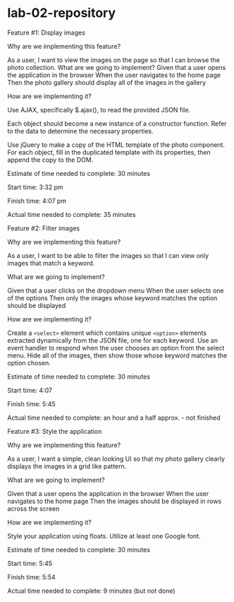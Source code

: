 # lab-02-repository


Feature #1: Display images

Why are we implementing this feature?

As a user, I want to view the images on the page so that I can browse the photo collection.
What are we going to implement?
Given that a user opens the application in the browser When the user navigates to the home page Then the photo gallery should display all of the images in the gallery

How are we implementing it?

Use AJAX, specifically $.ajax(), to read the provided JSON file.

Each object should become a new instance of a constructor function. Refer to the data to determine the necessary properties.

Use jQuery to make a copy of the HTML template of the photo component. For each object, fill in the duplicated template with its properties, then append the copy to the DOM.

Estimate of time needed to complete: 30 minutes

Start time: 3:32 pm

Finish time: 4:07 pm

Actual time needed to complete: 35 minutes


Feature #2: Filter images

Why are we implementing this feature?

As a user, I want to be able to filter the images so that I can view only images that match a keyword.

What are we going to implement?

Given that a user clicks on the dropdown menu When the user selects one of the options Then only the images whose keyword matches the option should be displayed

How are we implementing it?

Create a `<select>` element which contains unique `<option>` elements extracted dynamically from the JSON file, one for each keyword.
Use an event handler to respond when the user chooses an option from the select menu. Hide all of the images, then show those whose keyword matches the option chosen.

Estimate of time needed to complete: 30 minutes

Start time: 4:07

Finish time: 5:45

Actual time needed to complete: an hour and a half approx. - not finished


Feature #3: Style the application

Why are we implementing this feature?

As a user, I want a simple, clean looking UI so that my photo gallery clearly displays the images in a grid like pattern.

What are we going to implement?

Given that a user opens the application in the browser When the user navigates to the home page Then the images should be displayed in rows across the screen

How are we implementing it?

Style your application using floats.
Utilize at least one Google font.

Estimate of time needed to complete: 30 minutes

Start time: 5:45

Finish time: 5:54

Actual time needed to complete: 9 minutes (but not done)